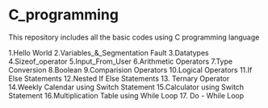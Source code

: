 # C_programming
This repository includes all the basic codes using C programming language


1.Hello World
2.Variables_&_Segmentation Fault
3.Datatypes
4.Sizeof_operator
5.Input_From_User
6.Arithmetic Operators
7.Type Conversion
8.Boolean
9.Comparision Operators
10.Logical Operators
11.If Else Statements
12.Nested If Else Statements
13. Ternary Operator
14.Weekly Calendar using Switch Statement
15.Calculator using Switch Statement 
16.Multiplication Table using While Loop
17. Do - While Loop
